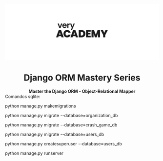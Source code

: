 ![veryacademy](/logo.svg)

<div align="center">
  <h1>Django ORM Mastery Series</h1>
</div>

<div align="center">
  <strong>Master the Django ORM - Object-Relational Mapper</strong>
</div>

<div>
Comandos sqlite:

python manage.py makemigrations

python manage.py migrate --database=organization_db

python manage.py migrate --database=crash_game_db

python manage.py migrate --database=users_db

python manage.py createsuperuser --database=users_db

python manage.py runserver
</div>

